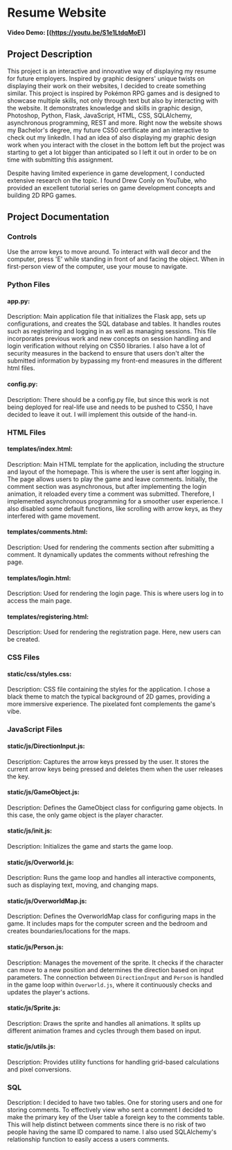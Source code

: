 # Resume Website
#### Video Demo:  [(https://youtu.be/S1e1LtdqMoE)]
## Project Description

This project is an interactive and innovative way of displaying my resume for future employers. Inspired by graphic designers' unique twists on displaying their work on their websites, I decided to create something similar. This project is inspired by Pokémon RPG games and is designed to showcase multiple skills, not only through text but also by interacting with the website. It demonstrates knowledge and skills in graphic design, Photoshop, Python, Flask, JavaScript, HTML, CSS, SQLAlchemy, asynchronous programming, REST and more. Right now the website shows my Bachelor's degree, my future CS50 certificate and an interactive to check out my linkedIn. I had an idea of also displaying my graphic design work when you interact with the closet in the bottom left but the project was starting to get a lot bigger than anticipated so I left it out in order to be on time with submitting this assignment. 

Despite having limited experience in game development, I conducted extensive research on the topic. I found Drew Conly on YouTube, who provided an excellent tutorial series on game development concepts and building 2D RPG games.

## Project Documentation

### Controls
Use the arrow keys to move around. To interact with wall decor and the computer, press 'E' while standing in front of and facing the object. When in first-person view of the computer, use your mouse to navigate.


### Python Files

#### app.py:
Description: Main application file that initializes the Flask app, sets up configurations, and creates the SQL database and tables. It handles routes such as registering and logging in as well as managing sessions. This file incorporates previous work and new concepts on session handling and login verification without relying on CS50 libraries. I also have a lot of security measures in the backend to ensure that users don't alter the submitted information by bypassing my front-end measures in the different html files. 

#### config.py:
Description: There should be a config.py file, but since this work is not being deployed for real-life use and needs to be pushed to CS50, I have decided to leave it out. I will implement this outside of the hand-in.

### HTML Files

#### templates/index.html:
Description: Main HTML template for the application, including the structure and layout of the homepage. This is where the user is sent after logging in. The page allows users to play the game and leave comments. Initially, the comment section was asynchronous, but after implementing the login animation, it reloaded every time a comment was submitted. Therefore, I implemented asynchronous programming for a smoother user experience. I also disabled some default functions, like scrolling with arrow keys, as they interfered with game movement.

#### templates/comments.html:
Description: Used for rendering the comments section after submitting a comment. It dynamically updates the comments without refreshing the page.

#### templates/login.html:
Description: Used for rendering the login page. This is where users log in to access the main page.

#### templates/registering.html:
Description: Used for rendering the registration page. Here, new users can be created.

### CSS Files

#### static/css/styles.css:
Description: CSS file containing the styles for the application. I chose a black theme to match the typical background of 2D games, providing a more immersive experience. The pixelated font complements the game's vibe.

### JavaScript Files

#### static/js/DirectionInput.js:
Description: Captures the arrow keys pressed by the user. It stores the current arrow keys being pressed and deletes them when the user releases the key.

#### static/js/GameObject.js:
Description: Defines the GameObject class for configuring game objects. In this case, the only game object is the player character.

#### static/js/init.js:
Description: Initializes the game and starts the game loop.

#### static/js/Overworld.js:
Description: Runs the game loop and handles all interactive components, such as displaying text, moving, and changing maps.

#### static/js/OverworldMap.js:
Description: Defines the OverworldMap class for configuring maps in the game. It includes maps for the computer screen and the bedroom and creates boundaries/locations for the maps.

#### static/js/Person.js:
Description: Manages the movement of the sprite. It checks if the character can move to a new position and determines the direction based on input parameters. The connection between `DirectionInput` and `Person` is handled in the game loop within `Overworld.js`, where it continuously checks and updates the player's actions.

#### static/js/Sprite.js:
Description: Draws the sprite and handles all animations. It splits up different animation frames and cycles through them based on input.

#### static/js/utils.js:
Description: Provides utility functions for handling grid-based calculations and pixel conversions.

### SQL
Description: I decided to have two tables. One for storing users and one for storing comments. To effectively view who sent a comment I decided to make the primary key of the User table a foreign key to the comments table. This will help distinct between comments since there is no risk of two people having the same ID compared to name. I also used SQLAlchemy's relationship function to easily access a users comments. 


